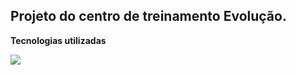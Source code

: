 ## Projeto do centro de treinamento Evolução.

**Tecnologias utilizadas**
<p>
 <a href="https://skillicons.dev">
    <img src="https://skillicons.dev/icons?i=vite,react" />
  </a>
</p>
